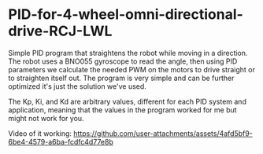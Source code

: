 # PID-for-4-wheel-omni-directional-drive-RCJ-LWL
Simple PID program that straightens the robot while moving in a direction. The robot uses a BNO055 gyroscope to read the angle, then using PID parameters we calculate the needed PWM on the motors to drive straight or to straighten itself out. The program is very simple and can be further optimized it's just the solution we've used.

The Kp, Ki, and Kd are arbitrary values, different for each PID system and application, meaning that the values in the program worked for me but might not work for you.


Video of it working:
https://github.com/user-attachments/assets/4afd5bf9-6be4-4579-a6ba-fcdfc4d77e8b

